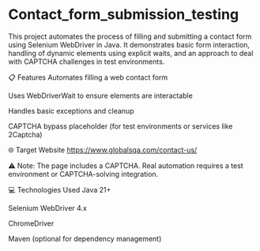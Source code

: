 # Contact_form_submission_testing

This project automates the process of filling and submitting a contact form using Selenium WebDriver in Java. It demonstrates basic form interaction, handling of dynamic elements using explicit waits, and an approach to deal with CAPTCHA challenges in test environments.

📋 Features
Automates filling a web contact form

Uses WebDriverWait to ensure elements are interactable

Handles basic exceptions and cleanup

CAPTCHA bypass placeholder (for test environments or services like 2Captcha)

🌐 Target Website
https://www.globalsqa.com/contact-us/

⚠️ Note: The page includes a CAPTCHA. Real automation requires a test environment or CAPTCHA-solving integration.

💻 Technologies Used
Java 21+

Selenium WebDriver 4.x

ChromeDriver

Maven (optional for dependency management)
